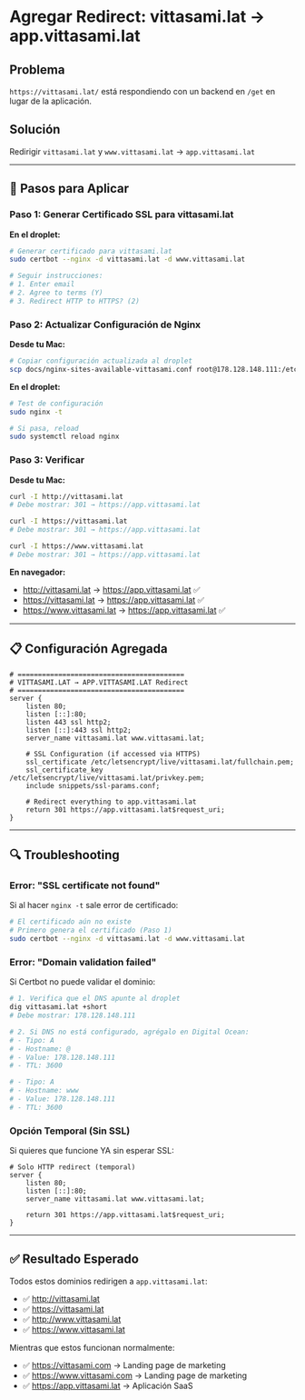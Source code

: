 # Agregar Redirect: vittasami.lat → app.vittasami.lat

## Problema

`https://vittasami.lat/` está respondiendo con un backend en `/get` en lugar de la aplicación.

## Solución

Redirigir `vittasami.lat` y `www.vittasami.lat` → `app.vittasami.lat`

---

## 🚀 Pasos para Aplicar

### Paso 1: Generar Certificado SSL para vittasami.lat

**En el droplet:**

```bash
# Generar certificado para vittasami.lat
sudo certbot --nginx -d vittasami.lat -d www.vittasami.lat

# Seguir instrucciones:
# 1. Enter email
# 2. Agree to terms (Y)
# 3. Redirect HTTP to HTTPS? (2)
```

### Paso 2: Actualizar Configuración de Nginx

**Desde tu Mac:**

```bash
# Copiar configuración actualizada al droplet
scp docs/nginx-sites-available-vittasami.conf root@178.128.148.111:/etc/nginx/sites-available/vittasami
```

**En el droplet:**

```bash
# Test de configuración
sudo nginx -t

# Si pasa, reload
sudo systemctl reload nginx
```

### Paso 3: Verificar

**Desde tu Mac:**

```bash
curl -I http://vittasami.lat
# Debe mostrar: 301 → https://app.vittasami.lat

curl -I https://vittasami.lat
# Debe mostrar: 301 → https://app.vittasami.lat

curl -I https://www.vittasami.lat
# Debe mostrar: 301 → https://app.vittasami.lat
```

**En navegador:**
- http://vittasami.lat → https://app.vittasami.lat ✅
- https://vittasami.lat → https://app.vittasami.lat ✅
- https://www.vittasami.lat → https://app.vittasami.lat ✅

---

## 📋 Configuración Agregada

```nginx
# =========================================
# VITTASAMI.LAT → APP.VITTASAMI.LAT Redirect
# =========================================
server {
    listen 80;
    listen [::]:80;
    listen 443 ssl http2;
    listen [::]:443 ssl http2;
    server_name vittasami.lat www.vittasami.lat;

    # SSL Configuration (if accessed via HTTPS)
    ssl_certificate /etc/letsencrypt/live/vittasami.lat/fullchain.pem;
    ssl_certificate_key /etc/letsencrypt/live/vittasami.lat/privkey.pem;
    include snippets/ssl-params.conf;

    # Redirect everything to app.vittasami.lat
    return 301 https://app.vittasami.lat$request_uri;
}
```

---

## 🔍 Troubleshooting

### Error: "SSL certificate not found"

Si al hacer `nginx -t` sale error de certificado:

```bash
# El certificado aún no existe
# Primero genera el certificado (Paso 1)
sudo certbot --nginx -d vittasami.lat -d www.vittasami.lat
```

### Error: "Domain validation failed"

Si Certbot no puede validar el dominio:

```bash
# 1. Verifica que el DNS apunte al droplet
dig vittasami.lat +short
# Debe mostrar: 178.128.148.111

# 2. Si DNS no está configurado, agrégalo en Digital Ocean:
# - Tipo: A
# - Hostname: @
# - Value: 178.128.148.111
# - TTL: 3600

# - Tipo: A
# - Hostname: www
# - Value: 178.128.148.111
# - TTL: 3600
```

### Opción Temporal (Sin SSL)

Si quieres que funcione YA sin esperar SSL:

```nginx
# Solo HTTP redirect (temporal)
server {
    listen 80;
    listen [::]:80;
    server_name vittasami.lat www.vittasami.lat;

    return 301 https://app.vittasami.lat$request_uri;
}
```

---

## ✅ Resultado Esperado

Todos estos dominios redirigen a `app.vittasami.lat`:
- ✅ http://vittasami.lat
- ✅ https://vittasami.lat
- ✅ http://www.vittasami.lat
- ✅ https://www.vittasami.lat

Mientras que estos funcionan normalmente:
- ✅ https://vittasami.com → Landing page de marketing
- ✅ https://www.vittasami.com → Landing page de marketing
- ✅ https://app.vittasami.lat → Aplicación SaaS
